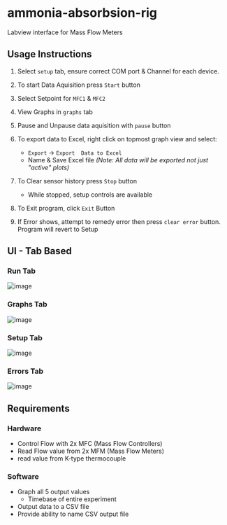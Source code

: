 # ammonia-absorbsion-rig
 Labview interface for Mass Flow Meters

## Usage Instructions
1. Select `setup` tab, ensure correct COM port & Channel for each device.

2. To start Data Aquisition press `Start` button

3. Select Setpoint for `MFC1` & `MFC2`

4. View Graphs in `graphs` tab

5. Pause and Unpause data aquisition with `pause` button

6. To export data to Excel, right click on topmost graph view 
     and select:
     - `Export` -> `Export  Data to Excel`
     - Name & Save Excel file
        _(Note: All data will be exported not just "active" plots)_


7. To Clear sensor history press `Stop` button
     - While stopped, setup controls are available

8. To Exit program, click `Exit` Button

9. If Error shows, attempt to remedy error then press
     `clear error` button. Program will revert to Setup


## UI - Tab Based
### Run Tab
![image](https://github.com/ImogenWren/ammonia-absorbsion-rig/assets/97303986/c6ff0260-6c46-4e6a-867e-27e8612076a5)


### Graphs Tab
![image](https://github.com/ImogenWren/ammonia-absorbsion-rig/assets/97303986/fefd2ad3-b469-4655-a722-2c1701582340)

### Setup Tab
![image](https://github.com/ImogenWren/ammonia-absorbsion-rig/assets/97303986/d46a686d-d506-442f-9fd5-52f768849089)


### Errors Tab
![image](https://github.com/ImogenWren/ammonia-absorbsion-rig/assets/97303986/a55a44d4-42e9-4af6-9db5-cd13f8112070)



 
## Requirements

### Hardware 
 - Control Flow with 2x MFC (Mass Flow Controllers)
 - Read Flow value from 2x MFM (Mass Flow Meters)
 - read value from K-type thermocouple

### Software
- Graph all 5 output values
	- Timebase of entire experiment
- Output data to a CSV file
- Provide ability to name CSV output file

 
